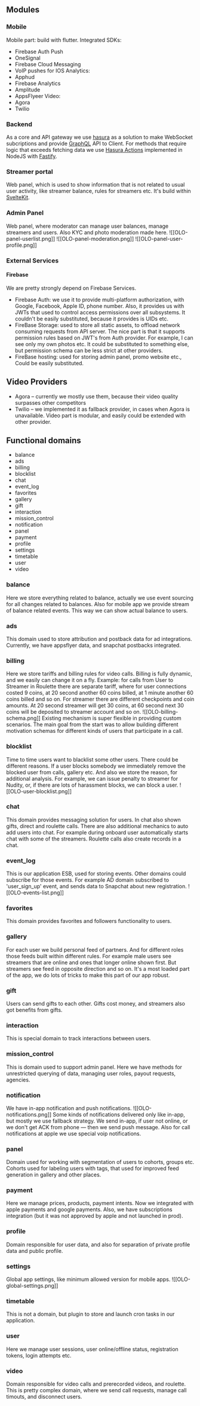 
## Modules
### Mobile
Mobile part: build with flutter.
Integrated SDKs:

- Firebase Auth
Push
- OneSignal
- Firebase Cloud Messaging
- VoIP pushes for IOS
Analytics:
- Apphud
- Firebase Analytics
- Amplitude
- AppsFlyeer
Video:
- Agora
- Twilio

### Backend
As a core and API gateway we use [hasura](https://hasura.io/) as a solution to make WebSocket subcriptions and provide [GraphQL](https://graphql.org/) API to Client.
For methods that require logic that exceeds fetching data we use [Hasura Actions](https://hasura.io/docs/latest/actions/overview/) implemented in NodeJS with [Fastify](https://fastify.dev/).
### Streamer portal
Web panel, which is used to show information that is not related to usual user activity, like streamer balance, rules for streamers etc. It's build within [SvelteKit](https://kit.svelte.dev/).

### Admin Panel
Web panel, where moderator can manage user balances, manage streamers and users. Also KYC and photo moderation made here.
![[OLO-panel-userlist.png]]
![[OLO-panel-moderation.png]]
![[OLO-panel-user-profile.png]]
### External Services
#### Firebase
We are pretty strongly depend on Firebase Services.
- Firebase Auth: we use it to provide multi-platform authorization, with Google, Facebook, Apple ID, phone number.  Also, it provides us with JWTs that used to control access permissions over all subsystems. It couldn't be easily substituted, because it provides is UIDs etc.
- FireBase Storage: used to store all static assets, to offload network consuming requests from API server. The nice part is that it supports permission rules based on JWT's from Auth provider. For example, I can see only my own photos etc. It could be substituted to something else, but permission schema can be less strict at other providers.
- FireBase hosting: used for storing admin panel, promo website etc., Could be easily substituted.

## Video Providers
- Agora – currently we mostly use them, because their video quality surpasses other competitors
- Twilio – we implemented it as fallback provider, in cases when Agora is unavailable.
Video part is modular, and easily could be extended with other provider.

## Functional domains
- balance
- ads
- billing
- blocklist
- chat
- event_log
- favorites
- gallery
- gift
- interaction
- mission_control
- notification
- panel
- payment
- profile
- settings
- timetable
- user
- video

### balance
Here we store everything related to balance, actually we use event sourcing for all changes related to balances. Also for mobile app we provide stream of balance related events. This way we can show actual balance to users.
### ads
This domain used to store attribution and postback data for ad integrations. Currently, we have appsflyer data, and snapchat postbacks integrated.

### billing
Here we store tariffs and billing rules for video calls. Billing is fully dynamic, and we easily can change it on a fly.
Example: for calls from User to Streamer in Roulette there are separate tariff, where for user connections costed 9 coins, at 20 second another 60 coins billed, at 1 minute another 60 coins billed and so on. For streamer there are different checkpoints and coin amounts. At 20 second streamer will get 30 coins, at 60 second next 30 coins will be deposited to streamer account and so on.
![[OLO-billing-schema.png]]
Existing mechanism is super flexible in providing custom scenarios. The main goal from the start was to allow building different motivation schemas for different kinds of users that participate in a call.

### blocklist
Time to time users want to blacklist some other users. There could be different reasons. If a user blocks somebody we immediately remove the blocked user from calls, gallery etc. And also we store the reason, for additional analysis. For example, we can issue penalty to streamer for Nudity, or, if there are lots of harassment blocks, we can block a user.
![[OLO-user-blocklist.png]]

### chat
This domain provides messaging solution for users. In chat also shown gifts, direct and roulette calls. There are also additional mechanics to auto add users into chat. For example during onboard user automatically starts chat with some of the streamers. Roulette calls also create records in a chat. 
### event_log
This is our application ESB, used for storing events. Other domains could subscribe for those events. For example AD domain subscribed to 'user_sign_up' event, and sends data to Snapchat about new registration.
![[OLO-events-list.png]]
### favorites
This domain provides favorites and followers functionality to users.
### gallery
For each user we build personal feed of partners. And for different roles those feeds built within different rules. For example male users see streamers that are online and ones that longer online shown first. But streamers see feed in opposite direction and so on. It's a most loaded part of the app, we do lots of tricks to make this part of our app robust.

### gift
Users can send gifts to each other. Gifts cost money, and streamers also got benefits from gifts.

### interaction
This is special domain to track interactions between users.

### mission_control
This is domain used to support admin panel. Here we have methods for unrestricted querying of data, managing user roles, payout requests, agencies. 

### notification
We have in-app notification and push notifications.
![[OLO-notifications.png]]
Some kinds of notifications delivered only like in-app, but mostly we use fallback strategy. We send in-app, if user not online, or we don't get ACK from phone — then we send push message. Also for call notifications at apple we use special voip notifications.

### panel
Domain used for working with segmentation of users to cohorts, groups etc. Cohorts used for labeling users with tags, that used for improved feed generation in gallery and other places.

### payment
Here we manage prices, products, payment intents. Now we integrated with apple payments and google payments. Also, we have subscriptions integration (but it was not approved by apple and not launched in prod).

### profile
Domain responsible for user data, and also for separation of private profile data and public profile.

### settings
Global app settings, like minimum allowed version for mobile apps. 
![[OLO-global-settings.png]]

### timetable
This is not a domain, but plugin to store and launch cron tasks in our application.
### user
Here we manage user sessions, user online/offline status, registration tokens, login attempts etc.

### video
Domain responsible for video calls and prerecorded videos, and roulette. This is pretty complex domain, where we send call requests, manage call timouts, and disconnect users.